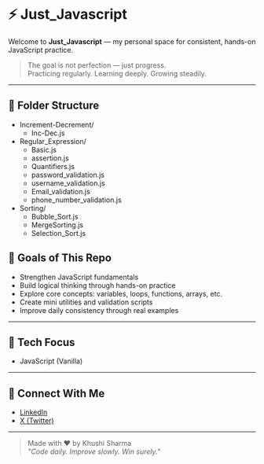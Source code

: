 # ⚡ Just_Javascript

Welcome to **Just_Javascript** — my personal space for consistent, hands-on JavaScript practice.

> The goal is not perfection — just progress.  
> Practicing regularly. Learning deeply. Growing steadily.

---

## 📁 Folder Structure
- Increment-Decrement/
  - Inc-Dec.js
- Regular_Expression/
  - Basic.js
  - assertion.js
  - Quantifiers.js
  - password_validation.js
  - username_validation.js
  - Email_validation.js
  - phone_number_validation.js
- Sorting/
  - Bubble_Sort.js
  - MergeSorting.js
  - Selection_Sort.js
   


## 🎯 Goals of This Repo

- Strengthen JavaScript fundamentals  
- Build logical thinking through hands-on practice  
- Explore core concepts: variables, loops, functions, arrays, etc.  
- Create mini utilities and validation scripts  
- Improve daily consistency through real examples  

---

## 🚀 Tech Focus

- JavaScript (Vanilla)  
---

## 🤝 Connect With Me

-  [LinkedIn](https://www.linkedin.com/in/khushi-techie/)  
- [X (Twitter)](https://x.com/sharma_khushi2)

---

> Made with ❤️ by Khushi Sharma  
> _"Code daily. Improve slowly. Win surely."_
